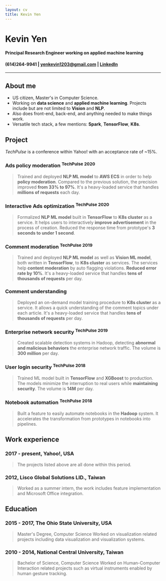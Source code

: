 ```yaml
---
layout: cv
title: Kevin Yen
---
```

# Kevin Yen

#### Principal Research Engineer working on applied machine learning

<h4 id="webaddress">
(614)264-9941
| <a href="yenkevin1203@gmail.com">yenkevin1203@gmail.com</a>
| <a href="https://www.linkedin.com/in/kevinyen91">LinkedIn</a>
<!-- | <a href="https://github.com/NivekNey">GitHub</a> -->
</h4>

<hr>

## About me

-   US citizen, Master's in Computer Science.
-   Working on __data science__ and __applied machine learning__. Projects include but are not limited to __Vision__ and __NLP__.
-   Also does front-end, back-end, and anything needed to make things work.
-   Versatile tech stack, a few mentions: __Spark__, __TensorFlow__, __K8s__.

## Project

_TechPulse_ is a conference within Yahoo! with an acceptance rate of ~15%.

### Ads policy moderation <sup>TechPulse 2020</sup>

> Trained and deployed __NLP ML model__ to __AWS ECS__ in order to help __policy moderation__. Compared to the previous solution, the precision improved __from 33% to 97%__. It's a heavy-loaded service that handles __millions of requests__ each day.

### Interactive Ads optimization <sup>TechPulse 2020</sup>

> Formalized __NLP ML model__ built in __TensorFlow__ to __K8s cluster__ as a service. It helps users to interactively __improve advertisement__ in the process of creation. Reduced the response time from prototype's __3 seconds to under 1 second__.

### Comment moderation <sup>TechPulse 2019</sup>

> Trained and deployed __NLP ML model__ as well as __Vision ML model__, both written in __TensorFlow__, to __K8s cluster__ as services. The services help __content moderation__ by auto flagging violations. __Reduced error rate by 10%__. It's a heavy-loaded service that handles __tens of thousands of requests__ per day.

### Comment understanding

> Deployed an on-demand model training procedure to __K8s cluster__ as a service. It allows a quick understanding of the comment topics under each article. It's a heavy-loaded service that handles __tens of thousands of requests__ per day.

### Enterprise network security <sup>TechPulse 2019</sup>

> Created scalable detection systems in Hadoop, detecting __abnormal and malicious behaviors__ the enterprise network traffic. The volume is __300 million__ per day.  

### User login security <sup>TechPulse 2018</sup>

> Trained ML model built in __TensorFlow__ and __XGBoost__ to production. The models minimize the interruption to real users while __maintaining security__. The volume is __14M__ per day.

### Notebook automation <sup>TechPulse 2018</sup>

> Built a feature to easily automate notebooks in the __Hadoop__ system. It accelerates the transformation from prototypes in notebooks into pipelines.

## Work experience

### 2017 - present, Yahoo!, USA

> The projects listed above are all done within this period.

### 2012, Lisco Global Solutions LID., Taiwan

> Worked as a summer intern, the work includes feature implementation and Microsoft Office integration.

## Education

### 2015 - 2017, The Ohio State University, USA

> Master's Degree, Computer Science
> Worked on visualization related projects including data visualization and visualization systems.

### 2010 - 2014, National Central University, Taiwan

> Bachelor of Science, Computer Science
> Worked on Human-Computer Interaction related projects such as virtual instruments enabled by human gesture tracking.


